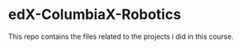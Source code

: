 # edX-ColumbiaX-Robotics
This repo contains the files related to the projects i did in this course. 
